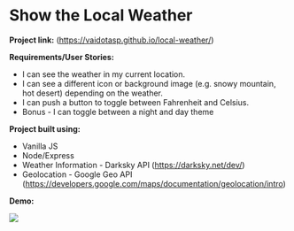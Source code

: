 # Show the Local Weather

**Project link:** (https://vaidotasp.github.io/local-weather/)

**Requirements/User Stories:**

* I can see the weather in my current location.
* I can see a different icon or background image (e.g. snowy mountain, hot desert) depending on the weather.
* I can push a button to toggle between Fahrenheit and Celsius.
* Bonus - I can toggle between a night and day theme

**Project built using:**

* Vanilla JS
* Node/Express
* Weather Information - Darksky API (https://darksky.net/dev/)
* Geolocation - Google Geo API (https://developers.google.com/maps/documentation/geolocation/intro)


**Demo:**

![](https://media.giphy.com/media/xUOxf1UedfcIMHCp4A/giphy.gif)


